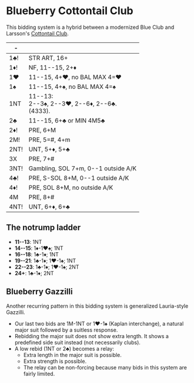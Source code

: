 # Blueberry Cottontail Club

This bidding system is a hybrid between a modernized Blue Club and Larsson's
[Cottontail Club][cotton].

[cotton]: https://github.com/Egroegw/Kaninklover

|  -   |   |
|------|---|
| 1♣!  | STR ART, 16+
| 1♦!  | NF, 11--15, 2+♦
| 1♥   | 11--15, 4+♥, no BAL MAX 4=♥
| 1♠   | 11--15, 4+♠, no BAL MAX 4=♠
| 1NT  | 11--13:<div>2--3♠, 2--3♥, 2--6♦, 2--6♣.</div><div>(4333).</div>
| 2♣   | 11--15, 6+♣ or MIN 4M5♣
| 2♦!  | PRE, 6+M
| 2M!  | PRE, 5=#, 4+m
| 2NT! | UNT, 5+♦, 5+♣
| 3X   | PRE, 7+#
| 3NT! | Gambling, SOL 7+m, 0--1 outside A/K
| 4♣!  | PRE, S-SOL 8+M, 0--1 outside A/K
| 4♦!  | PRE, SOL 8+M, no outside A/K
| 4M   | PRE, 8+#
| 4NT! | UNT, 6+♦, 6+♣

## The notrump ladder

- **11--13**: 1NT
- **14--15**: 1♦-1♥♠; 1NT
- **16--18**: 1♣-1♦; 1NT
- **19--21**: 1♣-1♦; 1♥-1♠; 1NT
- **22--23**: 1♣-1♦; 1♥-1♠; 2NT
- **24+**: 1♣-1♦; 2NT

## Blueberry Gazzilli

Another recurring pattern in this bidding system is generalized Lauria-style
Gazzilli.

- Our last two bids are 1M-1NT or 1♥-1♠ (Kaplan interchange), a natural major
  suit followed by a suitless response.
- Rebidding the major suit does not show extra length.  It shows a predefined
  side suit instead (not necessarily clubs).
- A low rebid (1NT or 2♣) becomes a relay:
  - Extra length in the major suit is possible.
  - Extra strength is possible.
  - The relay can be non-forcing because many bids in this system are fairly
    limited.
